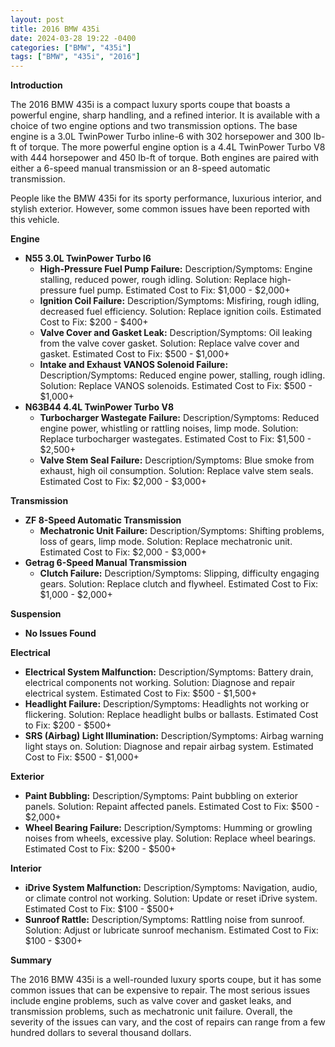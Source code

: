 ```yaml
---
layout: post
title: 2016 BMW 435i
date: 2024-03-28 19:22 -0400
categories: ["BMW", "435i"]
tags: ["BMW", "435i", "2016"]
---
```

**Introduction**

The 2016 BMW 435i is a compact luxury sports coupe that boasts a powerful engine, sharp handling, and a refined interior. It is available with a choice of two engine options and two transmission options. The base engine is a 3.0L TwinPower Turbo inline-6 with 302 horsepower and 300 lb-ft of torque. The more powerful engine option is a 4.4L TwinPower Turbo V8 with 444 horsepower and 450 lb-ft of torque. Both engines are paired with either a 6-speed manual transmission or an 8-speed automatic transmission.

People like the BMW 435i for its sporty performance, luxurious interior, and stylish exterior. However, some common issues have been reported with this vehicle.

**Engine**

* **N55 3.0L TwinPower Turbo I6**
    * **High-Pressure Fuel Pump Failure:** Description/Symptoms: Engine stalling, reduced power, rough idling. Solution: Replace high-pressure fuel pump. Estimated Cost to Fix: $1,000 - $2,000+
    * **Ignition Coil Failure:** Description/Symptoms: Misfiring, rough idling, decreased fuel efficiency. Solution: Replace ignition coils. Estimated Cost to Fix: $200 - $400+
    * **Valve Cover and Gasket Leak:** Description/Symptoms: Oil leaking from the valve cover gasket. Solution: Replace valve cover and gasket. Estimated Cost to Fix: $500 - $1,000+
    * **Intake and Exhaust VANOS Solenoid Failure:** Description/Symptoms: Reduced engine power, stalling, rough idling. Solution: Replace VANOS solenoids. Estimated Cost to Fix: $500 - $1,000+
* **N63B44 4.4L TwinPower Turbo V8**
    * **Turbocharger Wastegate Failure:** Description/Symptoms: Reduced engine power, whistling or rattling noises, limp mode. Solution: Replace turbocharger wastegates. Estimated Cost to Fix: $1,500 - $2,500+
    * **Valve Stem Seal Failure:** Description/Symptoms: Blue smoke from exhaust, high oil consumption. Solution: Replace valve stem seals. Estimated Cost to Fix: $2,000 - $3,000+

**Transmission**

* **ZF 8-Speed Automatic Transmission**
    * **Mechatronic Unit Failure:** Description/Symptoms: Shifting problems, loss of gears, limp mode. Solution: Replace mechatronic unit. Estimated Cost to Fix: $2,000 - $3,000+
* **Getrag 6-Speed Manual Transmission**
    * **Clutch Failure:** Description/Symptoms: Slipping, difficulty engaging gears. Solution: Replace clutch and flywheel. Estimated Cost to Fix: $1,000 - $2,000+

**Suspension**

* **No Issues Found**

**Electrical**

* **Electrical System Malfunction:** Description/Symptoms: Battery drain, electrical components not working. Solution: Diagnose and repair electrical system. Estimated Cost to Fix: $500 - $1,500+
* **Headlight Failure:** Description/Symptoms: Headlights not working or flickering. Solution: Replace headlight bulbs or ballasts. Estimated Cost to Fix: $200 - $500+
* **SRS (Airbag) Light Illumination:** Description/Symptoms: Airbag warning light stays on. Solution: Diagnose and repair airbag system. Estimated Cost to Fix: $500 - $1,000+

**Exterior**

* **Paint Bubbling:** Description/Symptoms: Paint bubbling on exterior panels. Solution: Repaint affected panels. Estimated Cost to Fix: $500 - $2,000+
* **Wheel Bearing Failure:** Description/Symptoms: Humming or growling noises from wheels, excessive play. Solution: Replace wheel bearings. Estimated Cost to Fix: $200 - $500+

**Interior**

* **iDrive System Malfunction:** Description/Symptoms: Navigation, audio, or climate control not working. Solution: Update or reset iDrive system. Estimated Cost to Fix: $100 - $500+
* **Sunroof Rattle:** Description/Symptoms: Rattling noise from sunroof. Solution: Adjust or lubricate sunroof mechanism. Estimated Cost to Fix: $100 - $300+

**Summary**

The 2016 BMW 435i is a well-rounded luxury sports coupe, but it has some common issues that can be expensive to repair. The most serious issues include engine problems, such as valve cover and gasket leaks, and transmission problems, such as mechatronic unit failure. Overall, the severity of the issues can vary, and the cost of repairs can range from a few hundred dollars to several thousand dollars.

